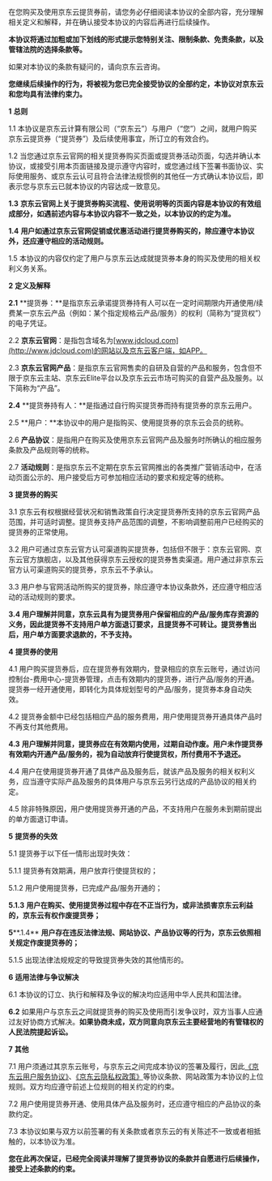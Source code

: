 在您购买及使用京东云提货券前，请您务必仔细阅读本协议的全部内容，充分理解相关定义和解释，并在确认接受本协议的内容后再进行后续操作。

**本协议将通过加粗或加下划线的形式提示您特别关注、限制条款、免责条款，以及管辖法院的选择条款等。**

如果对本协议的条款有疑问的，请向京东云咨询。

**您继续后续操作的行为，将被视为您已完全接受协议的全部约定，本协议对京东云和您均具有法律约束力。**

**1** **总则**

1.1 本协议是京东云计算有限公司（“京东云”）与用户（“您”）之间，就用户购买京东云提货券（“提货券”）及后续使用事宜，所订立的有效合约。

1.2 当您通过京东云官网的相关提货券购买页面或提货券活动页面，勾选并确认本协议，或接受引用本页面链接及提示遵守内容时，或您通过线下签署书面协议、实际使用服务、或京东云认可且符合法律法规惯例的其他任一方式确认本协议后，即表示您与京东云已就本协议的内容达成一致意见。

**1.3** **京东云官网上关于提货券购买流程、使用说明等的页面内容是本协议的有效组成部分，如遇前述内容与本协议内容不一致之处，以本协议的约定为准。** 

**1.4** **用户如通过京东云官网促销或优惠活动进行提货券购买的，除应遵守本协议外，还应遵守相应的活动规则。**

1.5 本协议的内容仅约定了用户与京东云达成就提货券本身的购买及使用的相关权利义务关系。

**2** **定义及解释**

**2.1** **提货券：**是指京东云承诺提货券持有人可以在一定时间期限内开通使用/续费某一京东云产品（例如：某个指定规格云产品/服务）的权利（简称为“提货权”）的电子凭证。

2.2 **京东云官网**：是指包含域名为[www.jdcloud.com](http://www.jdcloud.com)的网站以及京东云客户端，如APP。

2.3 **京东云官网产品**：是指京东云官网售卖的自研及自营的产品和服务，包含但不限于京东云主站、京东云Elite平台以及京东云云市场可购买的自营产品及服务。以下简称为“产品”。

**2.4** **提货券持有人：**是指通过自行购买提货券而持有提货券的京东云用户。

2.5 **用户：**本协议中的用户是指购买、使用提货券的京东云会员的统称。

2.6 **产品协议**：是指用户在购买及使用京东云官网产品及服务时所确认的相应服务条款及产品规则等的统称。

2.7 **活动规则**：是指京东云不定期在京东云官网推出的各类推广营销活动中，在活动页面公示的、用户接受后方可参加相应活动的要求和规定等的统称。

**3** **提货券的购买**

3.1 京东云有权根据经营状况和销售政策自行决定提货券所支持的京东云官网产品范围，并可适时调整。提货券支持产品范围的调整，不影响调整前用户已经购买的提货券的正常使用。

3.2 用户可通过京东云官方认可渠道购买提货券，包括但不限于：京东云官网、京东云官方旗舰店，以及其他获得京东云授权的提货券售卖渠道。用户通过非京东云官方认可渠道购买的提货券，京东云不予承认。

3.3 用户参与官网活动所购买的提货券，除应遵守本协议条款外，还应遵守相应活动的活动规则的要求。

**3.4** **用户理解并同意，京东云具有为提货券用户保留相应的产品/服务库存资源的义务，因此提货券不支持用户单方面退订要求，且提货券不可转让。提货券售出后，用户单方面要求退款的，不予支持。**

**4** **提货券的使用**

4.1 用户购买提货券后，应在提货券有效期内，登录相应的京东云账号，通过访问控制台-费用中心-提货券管理，点击有效期内的提货券，进行产品/服务的开通。提货券一经开通使用，即转化为具体规划型号的产品/服务，提货券本身自动失效。

4.2 提货券金额中已经包括相应产品的服务费用，用户使用提货券开通具体产品时不再支付其他费用。

**4.3** **用户理解并同意，提货券应在有效期内使用，过期自动作废。用户未作提货券有效期内开通产品/服务的，视为自动放弃行使提货权，所付费用不予退还。**

4.4 用户在使用提货券开通了具体产品及服务后，就该产品及服务的相关权利义务，应当遵守实际产品及服务的具体用户与京东云另行达成的产品协议的相关约定。

4.5 除非特殊原因，用户使用提货券开通的产品，不支持用户在服务未到期前提出的单方面退订申请。

 

**5** **提货券的失效**

5.1 提货券于以下任一情形出现时失效：

5.1.1 提货券有效期满，用户放弃行使提货权的；

5.1.2 用户使用提货券，已完成产品/服务开通的；

**5.1.3** **用户在购买、使用提货券过程中存在不正当行为，或非法损害京东云利益的，京东云有权作废提货券；**

**5****.1.4** **用户存在违反法律法规、网站协议、产品协议等的行为，京东云依照相关规定作废提货券的；**

5.1.5 出现法律法规规定的导致提货券失效的其他情形的。

**6** **适用法律与争议解决**

6.1 本协议的订立、执行和解释及争议的解决均应适用中华人民共和国法律。

**6.2** 如果用户与京东云之间就提货券的购买及使用而引发争议时，双方当事人应通过友好协商方式解决。**如果协商未成，双方同意向京东云主要经营地的有管辖权的人民法院提起诉讼。**

**7** **其他**

7.1 用户须通过其京东云账号，与京东云之间完成本协议的签署及履行，因此[《京东云用户服务协议》](http://terms.aliyun.com/legal-agreement/terms/suit_bu1_ali_cloud/suit_bu1_ali_cloud201712130944_39600.html)、[《京东云隐私权政策》](http://terms.aliyun.com/legal-agreement/terms/suit_bu1_ali_cloud/suit_bu1_ali_cloud201710161525_98396.html)等协议条款、网站政策为本协议的上位规则。双方均应遵守前述上位规则的相关约定的约束。

7.2 用户使用提货券开通、使用具体产品及服务时，还应遵守相应的产品协议的条款约定。

7.3 本协议如果与双方以前签署的有关条款或者京东云的有关陈述不一致或者相抵触的，以本协议为准。

 

**您在此再次保证，已经完全阅读并理解了提货券协议的条款并自愿进行后续操作，接受上述条款的约束。**

 